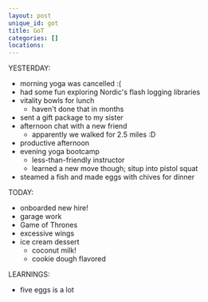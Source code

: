 ```yaml
---
layout: post
unique_id: got
title: GoT
categories: []
locations: 
---
```


YESTERDAY:
* morning yoga was cancelled :(
* had some fun exploring Nordic's flash logging libraries
* vitality bowls for lunch
  * haven't done that in months
* sent a gift package to my sister
* afternoon chat with a new friend
  * apparently we walked for 2.5 miles :D
* productive afternoon
* evening yoga bootcamp
  * less-than-friendly instructor
  * learned a new move though; situp into pistol squat
* steamed a fish and made eggs with chives for dinner

TODAY:
* onboarded new hire!
* garage work
* Game of Thrones
* excessive wings
* ice cream dessert
  * coconut milk!
  * cookie dough flavored

LEARNINGS:
* five eggs is a lot
